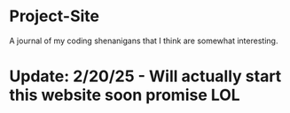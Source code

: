# Project-Site
A journal of my coding shenanigans that I think are somewhat interesting.

# Update: 2/20/25 - Will actually start this website soon promise LOL
